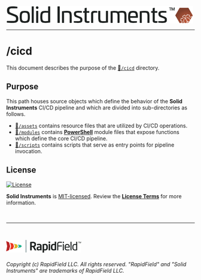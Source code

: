 <!--
Copyright (c) RapidField LLC. Licensed under the MIT License. See LICENSE.txt in the project root for license information.
-->

[![Solid Instruments](../SolidInstruments.Logo.Color.Transparent.500w.png)](../README.md)
- - -

# /cicd

This document describes the purpose of the [:file_folder:`/cicd`]() directory.

## Purpose

This path houses source objects which define the behavior of the **Solid Instruments** CI/CD pipeline and which are divided into sub-directories as follows.

- [:file_folder:`/assets`](/cicd/assets) contains resource files that are utilized by CI/CD operations.
- [:file_folder:`/modules`](/cicd/modules) contains [**PowerShell**](https://en.wikipedia.org/wiki/PowerShell) module files that expose functions which define the core CI/CD pipeline.
- [:file_folder:`/scripts`](/cicd/scripts) contains scripts that serve as entry points for pipeline invocation.

## License

[![License](https://img.shields.io/github/license/rapidfield/solid-instruments?style=flat&color=lightseagreen&label=license&logo=open-access&logoColor=lightgrey)](https://github.com/RapidField/solid-instruments/blob/master/LICENSE.txt)

**Solid Instruments** is [MIT-licensed](https://en.wikipedia.org/wiki/MIT_License). Review the [**License Terms**](../LICENSE.txt) for more information.

<br />

- - -

<br />

[![RapidField](../RapidField.Logo.Color.Black.Transparent.200w.png)](https://www.rapidfield.com)

###### Copyright (c) RapidField LLC. All rights reserved. "RapidField" and "Solid Instruments" are trademarks of RapidField LLC.